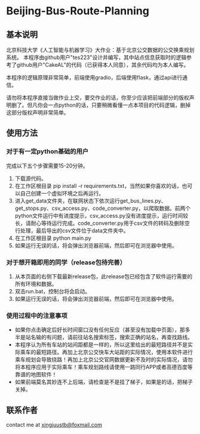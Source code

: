 # Beijing-Bus-Route-Planning

## 基本说明
北京科技大学《人工智能与机器学习》大作业：基于北京公交数据的公交换乘规划系统。
本程序由github用户"tes223"设计并编写，其中站点信息获取时的逻辑参考了github用户"CakeAL"的代码（已获得本人同意），其余代码均为本人编写。

本程序的逻辑原理非常简单，前端使用gradio，后端使用flask，通过api进行通信。

请勿将本程序直接当做作业上交，要交作业的话，你至少应该把前端部分的版权声明删了。但凡你会一点python的话，只要稍微看懂一点本项目的代码逻辑，删掉这部分版权声明非常简单。

## 使用方法
### 对于有一定python基础的用户
完成以下五个步骤需要15-20分钟。
1. 下载源代码。
2. 在工作区根目录 pip install -r requirements.txt，当然如果你喜欢的话，也可以自己创建一个虚拟环境之后再运行。
3. 进入get_data文件夹，在联网状态下依次运行get_bus_lines.py、get_stops.py、csv_access.py、code_converter.py，以爬取数据。前两个python文件运行中有进度提示，csv_access.py没有进度提示，运行时间较长，请耐心等待运行完成。code_converter.py用于csv文件的转码及删除空行处理，最后导出的csv文件位于data文件夹中。
4. 在工作区根目录 python main.py
5. 如果运行无误的话，将会弹出浏览器前端，然后即可在浏览器中使用。

### 对于想开箱即用的同学（release包待完善）
1. 从本页面的右侧下载最新release包，此release包已经包含了软件运行需要的所有环境和数据。
2. 双击run.bat，控制台将会启动。
3. 如果运行无误的话，将会弹出浏览器前端，然后即可在浏览器中使用。

### 使用过程中的注意事项
- 如果你点击确定后好长时间窗口没有任何反应（甚至没有加载中页面），那多半是站名输的有问题，请前往站名搜索标签，搜索正确的站名，再查找路线。
- 本程序认为所有车站的站间距都是一样的，所以这里给出的最短路径并不是实际乘车的最短路径。再加上北京公交快车大站距的实际情况，使用本软件进行乘车规划会导致绕路！再加上北京公交官网数据更新不及时的实际情况，请勿将本程序应用于实际乘车！乘车规划路线请使用一路同行APP或者高德百度等靠谱的地图软件！
- 如果前端莫名其妙连不上后端，请检查是不是挂了梯子，如果是的话，把梯子关掉。

## 联系作者
contact me at xingjuustb@foxmail.com

